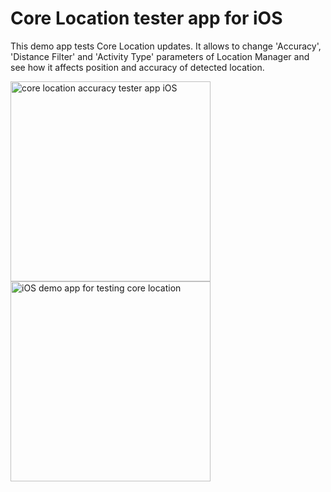 # Core Location tester app for iOS

This demo app tests Core Location updates. It allows to change 'Accuracy', 'Distance Filter' and 'Activity Type' parameters of Location Manager and see how it affects position and accuracy of detected location.

<img src='https://github.com/evgenyneu/core-location-tester-ios/blob/master/graphics/core-location-tester-ios-1.png' alt='core location accuracy tester app iOS' width='320'> <img src='https://raw.githubusercontent.com/evgenyneu/core-location-tester-ios/master/graphics/core-location-tester-ios-2.png' alt='iOS demo app for testing core location' width='320'>
